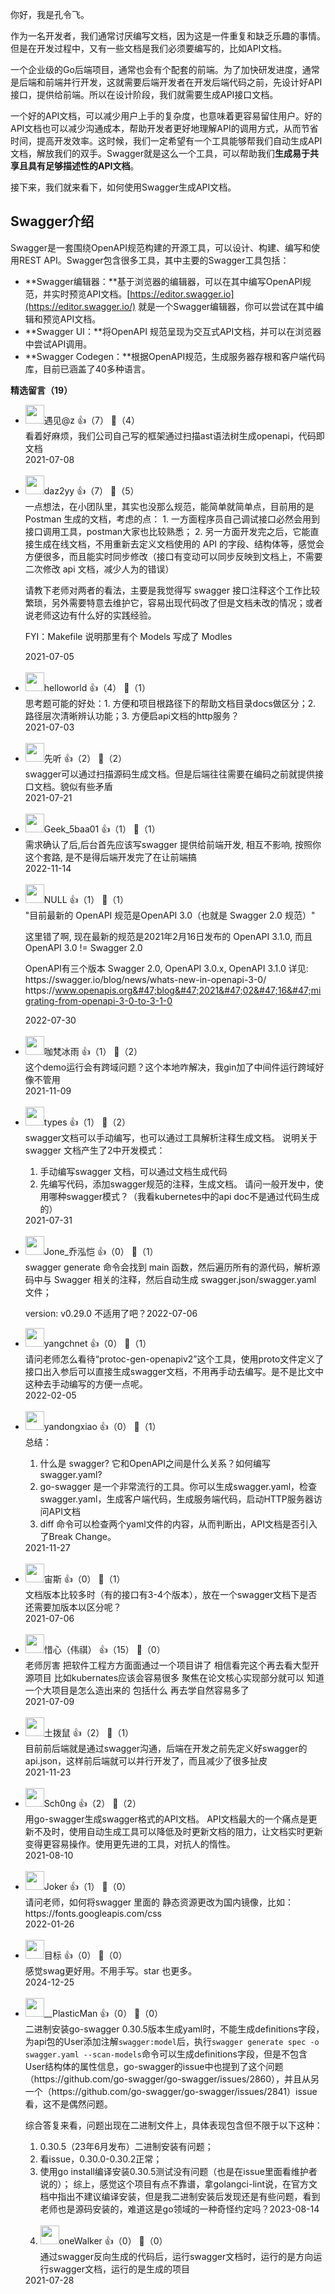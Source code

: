 你好，我是孔令飞。

作为一名开发者，我们通常讨厌编写文档，因为这是一件重复和缺乏乐趣的事情。但是在开发过程中，又有一些文档是我们必须要编写的，比如API文档。

一个企业级的Go后端项目，通常也会有个配套的前端。为了加快研发进度，通常是后端和前端并行开发，这就需要后端开发者在开发后端代码之前，先设计好API接口，提供给前端。所以在设计阶段，我们就需要生成API接口文档。

一个好的API文档，可以减少用户上手的复杂度，也意味着更容易留住用户。好的API文档也可以减少沟通成本，帮助开发者更好地理解API的调用方式，从而节省时间，提高开发效率。这时候，我们一定希望有一个工具能够帮我们自动生成API文档，解放我们的双手。Swagger就是这么一个工具，可以帮助我们**生成易于共享且具有足够描述性的API文档**。

接下来，我们就来看下，如何使用Swagger生成API文档。

## Swagger介绍

Swagger是一套围绕OpenAPI规范构建的开源工具，可以设计、构建、编写和使用REST API。Swagger包含很多工具，其中主要的Swagger工具包括：

- **Swagger编辑器：**基于浏览器的编辑器，可以在其中编写OpenAPI规范，并实时预览API文档。[https://editor.swagger.io](https://editor.swagger.io/) 就是一个Swagger编辑器，你可以尝试在其中编辑和预览API文档。
- **Swagger UI：**将OpenAPI 规范呈现为交互式API文档，并可以在浏览器中尝试API调用。
- **Swagger Codegen：**根据OpenAPI规范，生成服务器存根和客户端代码库，目前已涵盖了40多种语言。
<div><strong>精选留言（19）</strong></div><ul>
<li><img src="https://static001.geekbang.org/account/avatar/00/28/75/30/c5b7b15d.jpg" width="30px"><span>遇见@z</span> 👍（7） 💬（4）<div>看着好麻烦，我们公司自己写的框架通过扫描ast语法树生成openapi，代码即文档</div>2021-07-08</li><br/><li><img src="https://static001.geekbang.org/account/avatar/00/0f/64/53/c93b8110.jpg" width="30px"><span>daz2yy</span> 👍（7） 💬（5）<div>一点想法，在小团队里，其实也没那么规范，能简单就简单点，目前用的是 Postman 生成的文档，考虑的点：
1. 一方面程序员自己调试接口必然会用到接口调用工具，postman大家也比较熟悉；
2. 另一方面开发完之后，它能直接生成在线文档，不用重新去定义文档使用的 API 的字段、结构体等，感觉会方便很多，而且能实时同步修改（接口有变动可以同步反映到文档上，不需要二次修改 api 文档，减少人为的错误）

请教下老师对两者的看法，主要是我觉得写 swagger 接口注释这个工作比较繁琐，另外需要特意去维护它，容易出现代码改了但是文档未改的情况；或者说老师这边有什么好的实践经验。

FYI：Makefile 说明那里有个 Models 写成了 Modles</div>2021-07-05</li><br/><li><img src="https://static001.geekbang.org/account/avatar/00/10/dd/09/feca820a.jpg" width="30px"><span>helloworld</span> 👍（4） 💬（1）<div>思考题可能的好处：1. 方便和项目根路径下的帮助文档目录docs做区分；2. 路径层次清晰辨认功能；3. 方便启api文档的http服务？</div>2021-07-03</li><br/><li><img src="https://static001.geekbang.org/account/avatar/00/11/91/b1/fb117c21.jpg" width="30px"><span>先听</span> 👍（2） 💬（2）<div>swagger可以通过扫描源码生成文档。但是后端往往需要在编码之前就提供接口文档。貌似有些矛盾</div>2021-07-21</li><br/><li><img src="" width="30px"><span>Geek_5baa01</span> 👍（1） 💬（1）<div>需求确认了后,后台首先应该写swagger 提供给前端开发, 相互不影响,   按照你这个套路, 是不是得后端开发完了在让前端搞</div>2022-11-14</li><br/><li><img src="https://static001.geekbang.org/account/avatar/00/12/2e/7e/ebc28e10.jpg" width="30px"><span>NULL</span> 👍（1） 💬（1）<div>&quot;目前最新的 OpenAPI 规范是OpenAPI 3.0（也就是 Swagger 2.0 规范）&quot;

这里错了啊, 现在最新的规范是2021年2月16日发布的 OpenAPI 3.1.0, 而且 OpenAPI 3.0 != Swagger 2.0

OpenAPI有三个版本 Swagger 2.0, OpenAPI 3.0.x, OpenAPI 3.1.0
详见:
https:&#47;&#47;swagger.io&#47;blog&#47;news&#47;whats-new-in-openapi-3-0&#47;
https:&#47;&#47;www.openapis.org&#47;blog&#47;2021&#47;02&#47;16&#47;migrating-from-openapi-3-0-to-3-1-0</div>2022-07-30</li><br/><li><img src="https://static001.geekbang.org/account/avatar/00/21/fb/2f/ae053a45.jpg" width="30px"><span>咖梵冰雨</span> 👍（1） 💬（2）<div>这个demo运行会有跨域问题？这个本地咋解决，我gin加了中间件运行跨域好像不管用</div>2021-11-09</li><br/><li><img src="https://thirdwx.qlogo.cn/mmopen/vi_32/Q0j4TwGTfTLDUJyeq54fiaXAgF62tNeocO3lHsKT4mygEcNoZLnibg6ONKicMgCgUHSfgW8hrMUXlwpNSzR8MHZwg/132" width="30px"><span>types</span> 👍（1） 💬（2）<div>swagger文档可以手动编写，也可以通过工具解析注释生成文档。
说明关于swagger 文档产生了2中开发模式：
1. 手动编写swagger 文档，可以通过文档生成代码
2. 先编写代码，添加swagger规范的注释，生成文档。
请问一般开发中，使用哪种swagger模式？（我看kubernetes中的api doc不是通过代码生成的）</div>2021-07-31</li><br/><li><img src="https://static001.geekbang.org/account/avatar/00/15/7b/c5/35f92dad.jpg" width="30px"><span>Jone_乔泓恺</span> 👍（0） 💬（1）<div>swagger generate 命令会找到 main 函数，然后遍历所有的源代码，解析源码中与 Swagger 相关的注释，然后自动生成 swagger.json&#47;swagger.yaml 文件；

version: v0.29.0 不适用了吧？</div>2022-07-06</li><br/><li><img src="https://static001.geekbang.org/account/avatar/00/1b/8e/62/5cb377fd.jpg" width="30px"><span>yangchnet</span> 👍（0） 💬（1）<div>请问老师怎么看待“protoc-gen-openapiv2”这个工具，使用proto文件定义了接口出入参后可以直接生成swagger文档，不用再手动去编写。是不是比文中这种去手动编写的方便一点呢。</div>2022-02-05</li><br/><li><img src="https://static001.geekbang.org/account/avatar/00/0f/87/64/3882d90d.jpg" width="30px"><span>yandongxiao</span> 👍（0） 💬（1）<div>总结：
1. 什么是 swagger? 它和OpenAPI之间是什么关系？如何编写swagger.yaml? 
2. go-swagger 是一个非常流行的工具。你可以生成swagger.yaml，检查 swagger.yaml，生成客户端代码，生成服务端代码，启动HTTP服务器访问API文档
3. diff 命令可以检查两个yaml文件的内容，从而判断出，API文档是否引入了Break Change。</div>2021-11-27</li><br/><li><img src="https://static001.geekbang.org/account/avatar/00/1f/26/34/891dd45b.jpg" width="30px"><span>宙斯</span> 👍（0） 💬（1）<div>文档版本比较多时（有的接口有3-4个版本），放在一个swagger文档下是否还需要加版本以区分呢？</div>2021-07-06</li><br/><li><img src="https://static001.geekbang.org/account/avatar/00/10/4b/46/717d5cb9.jpg" width="30px"><span>惜心（伟祺）</span> 👍（15） 💬（0）<div>老师厉害 把软件工程方方面面通过一个项目讲了
相信看完这个再去看大型开源项目 比如kubernates应该会容易很多 
聚焦在论文核心实现部分就可以
知道一个大项目是怎么造出来的 包括什么 再去学自然容易多了</div>2021-07-09</li><br/><li><img src="https://static001.geekbang.org/account/avatar/00/1b/79/9b/66570110.jpg" width="30px"><span>土拨鼠</span> 👍（2） 💬（1）<div>目前前后端就是通过swagger沟通，后端在开发之前先定义好swagger的 api.json，这样前后端就可以并行开发了，而且减少了很多扯皮</div>2021-11-23</li><br/><li><img src="https://static001.geekbang.org/account/avatar/00/11/7a/d2/4ba67c0c.jpg" width="30px"><span>Sch0ng</span> 👍（2） 💬（2）<div>用go-swagger生成swagger格式的API文档。
API文档最大的一个痛点是更新不及时，使用自动生成工具可以降低及时更新文档的阻力，让文档实时更新变得更容易操作。使用更先进的工具，对抗人的惰性。</div>2021-08-10</li><br/><li><img src="https://static001.geekbang.org/account/avatar/00/1a/08/a1/9166c1d8.jpg" width="30px"><span>Joker</span> 👍（1） 💬（0）<div>请问老师，如何将swagger 里面的 静态资源更改为国内镜像，比如：
https:&#47;&#47;fonts.googleapis.com&#47;css</div>2022-01-26</li><br/><li><img src="https://static001.geekbang.org/account/avatar/00/16/e3/3b/3125ed1d.jpg" width="30px"><span>目标</span> 👍（0） 💬（0）<div>感觉swag更好用。不用手写。star 也更多。</div>2024-12-25</li><br/><li><img src="https://static001.geekbang.org/account/avatar/00/19/93/2a/08675e68.jpg" width="30px"><span>__PlasticMan</span> 👍（0） 💬（0）<div>二进制安装go-swagger 0.30.5版本生成yaml时，不能生成definitions字段，为api包的User添加注解`swagger:model`后，执行`swagger generate spec -o swagger.yaml --scan-models`命令可以生成definitions字段，但是不包含User结构体的属性信息，go-swagger的issue中也提到了这个问题（https:&#47;&#47;github.com&#47;go-swagger&#47;go-swagger&#47;issues&#47;2860），并且从另一个（https:&#47;&#47;github.com&#47;go-swagger&#47;go-swagger&#47;issues&#47;2841）issue看，这不是偶然问题。

综合答复来看，问题出现在二进制文件上，具体表现包含但不限于以下这种：
1. 0.30.5（23年6月发布）二进制安装有问题；
2. 看issue，0.30.0-0.30.2正常；
3. 使用go install编译安装0.30.5测试没有问题（也是在issue里面看维护者说的）；
综上，感觉这个项目有点不靠谱，拿golangci-lint说，在官方文档中指出不建议编译安装，但是我二进制安装后发现还是有些问题，看到老师也是源码安装的，难道这是go领域的一种奇怪约定吗？</div>2023-08-14</li><br/><li><img src="https://static001.geekbang.org/account/avatar/00/14/e2/c7/3e1d396e.jpg" width="30px"><span>oneWalker</span> 👍（0） 💬（0）<div>通过swagger反向生成的代码后，运行swagger文档时，运行的是方向运行swagger文档，运行的是生成的项目
</div>2021-07-28</li><br/>
</ul>